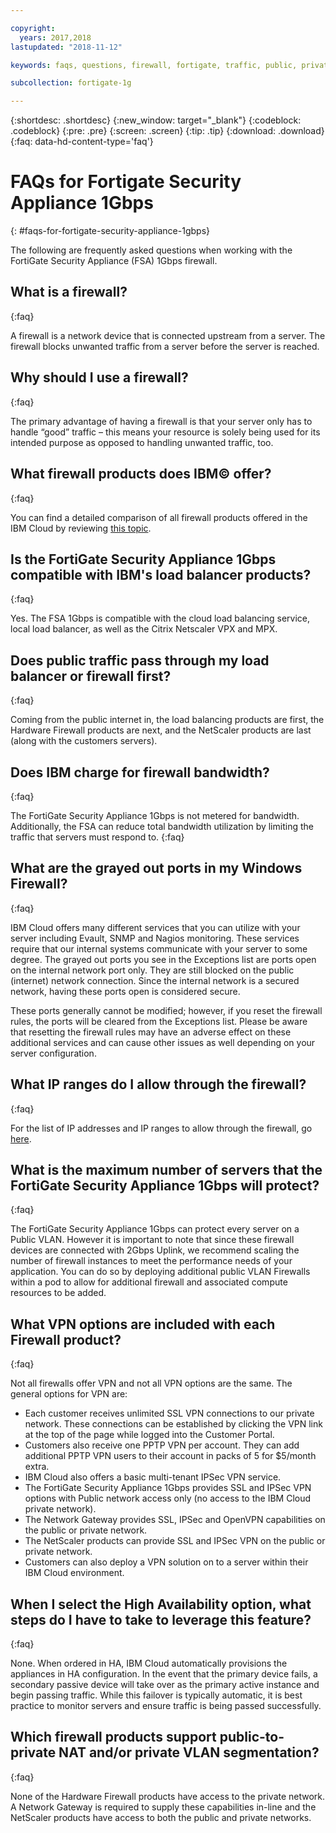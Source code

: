 ```yaml
---

copyright:
  years: 2017,2018
lastupdated: "2018-11-12"

keywords: faqs, questions, firewall, fortigate, traffic, public, private, bandwidth, ports, ip, vpn, nat, vlan

subcollection: fortigate-1g

---
```


{:shortdesc: .shortdesc}
{:new_window: target="_blank"}
{:codeblock: .codeblock}
{:pre: .pre}
{:screen: .screen}
{:tip: .tip}
{:download: .download}
{:faq: data-hd-content-type='faq'}

# FAQs for Fortigate Security Appliance 1Gbps
{: #faqs-for-fortigate-security-appliance-1gbps}

The following are frequently asked questions when working with the FortiGate Security Appliance (FSA) 1Gbps firewall.

## What is a firewall?
{:faq}

A firewall is a network device that is connected upstream from a server. The firewall blocks unwanted traffic from a server before the server is reached.

## Why should I use a firewall?
{:faq}

The primary advantage of having a firewall is that your server only has to handle “good” traffic – this means your resource is solely being used for its intended purpose as opposed to handling unwanted traffic, too.

## What firewall products does IBM© offer?
{:faq}

You can find a detailed comparison of all firewall products offered in the IBM Cloud by reviewing [this topic](/docs/infrastructure/fortigate-10g?topic=fortigate-10g-exploring-firewalls).

## Is the FortiGate Security Appliance 1Gbps compatible with IBM's load balancer products?
{:faq}

Yes. The FSA 1Gbps is compatible with the cloud load balancing service, local load balancer, as well as the Citrix Netscaler VPX and MPX.

## Does public traffic pass through my load balancer or firewall first?
{:faq}

Coming from the public internet in, the load balancing products are first, the Hardware Firewall products are next, and the NetScaler products are last (along with the customers servers).

## Does IBM charge for firewall bandwidth?
{:faq}

The FortiGate Security Appliance 1Gbps is not metered for bandwidth. Additionally, the FSA can reduce total bandwidth utilization by limiting the traffic that servers must respond to.
{:faq}

## What are the grayed out ports in my Windows Firewall?
{:faq}

IBM Cloud offers many different services that you can utilize with your server including Evault, SNMP and Nagios monitoring. These services require that our internal systems communicate with your server to some degree. The grayed out ports you see in the Exceptions list are ports open on the internal network port only. They are still blocked on the public (internet) network connection. Since the internal network is a secured network, having these ports open is considered secure.

These ports generally cannot be modified; however, if you reset the firewall rules, the ports will be cleared from the Exceptions list. Please be aware that resetting the firewall rules may have an adverse effect on these additional services and can cause other issues as well depending on your server configuration.

## What IP ranges do I allow through the firewall?
{:faq}

For the list of IP addresses and IP ranges to allow through the firewall, go [here](/docs/infrastructure/hardware-firewall-dedicated?topic=hardware-firewall-dedicated-ibm-cloud-ip-ranges).

## What is the maximum number of servers that the FortiGate Security Appliance 1Gbps will protect?
{:faq}

The FortiGate Security Appliance 1Gbps can protect every server on a Public VLAN. However it is important to note that since these firewall devices are connected with 2Gbps Uplink, we recommend scaling the number of firewall instances to meet the performance needs of your application. You can do so by deploying additional public VLAN Firewalls within a pod to allow for additional firewall and associated compute resources to be added.

## What VPN options are included with each Firewall product?
{:faq}

Not all firewalls offer VPN and not all VPN options are the same. The general options for VPN are:

* Each customer receives unlimited SSL VPN connections to our private network. These connections can be established by clicking the VPN link at the top of the page while logged into the Customer Portal.
* Customers also receive one PPTP VPN per account. They can add additional PPTP VPN users to their account in packs of 5 for $5/month extra.
* IBM Cloud also offers a basic multi-tenant IPSec VPN service.
* The FortiGate Security Appliance 1Gbps provides SSL and IPSec VPN options with Public network access only (no access to the IBM Cloud private network).
* The Network Gateway provides SSL, IPSec and OpenVPN capabilities on the public or private network.
* The NetScaler products can provide SSL and IPSec VPN on the public or private network.
* Customers can also deploy a VPN solution on to a server within their IBM Cloud environment.

## When I select the High Availability option, what steps do I have to take to leverage this feature?
{:faq}

None. When ordered in HA, IBM Cloud automatically provisions the appliances in HA configuration.  In the event that the primary device fails, a secondary passive device will take over as the primary active instance and begin passing traffic. While this failover is typically automatic, it is best practice to monitor servers and ensure traffic is being passed successfully.

## Which firewall products support public-to-private NAT and/or private VLAN segmentation?
{:faq}

None of the Hardware Firewall products have access to the private network.  A Network Gateway is required to supply these capabilities in-line and the NetScaler products have access to both the public and private networks.
